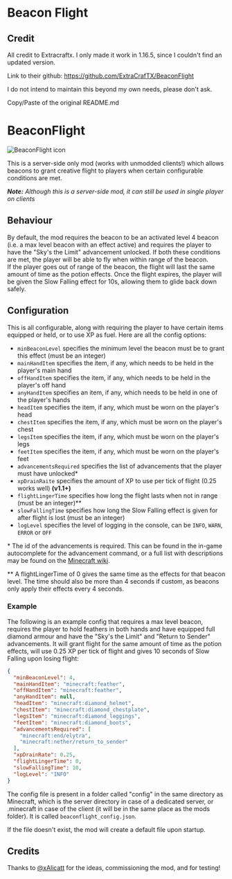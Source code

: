 # Beacon Flight

## Credit

All credit to Extracraftx. I only made it work in 1.16.5, since I couldn't find an updated version.

Link to their github: https://github.com/ExtraCrafTX/BeaconFlight 


I do not intend to maintain this beyond my own needs, please don't ask.


Copy/Paste of the original README.md

# BeaconFlight

![BeaconFlight icon](src/main/resources/assets/beaconflight/icon-medium.png?raw=true)

This is a server-side only mod (works with unmodded clients!) which allows beacons to grant creative flight to players when certain configurable conditions are met. 

***Note:*** *Although this is a server-side mod, it can still be used in single player on clients*

## Behaviour
By default, the mod requires the beacon to be an activated level 4 beacon (i.e. a max level beacon with an effect active) and requires the player to have the "Sky's the Limit" advancement unlocked. If both these conditions are met, the player will be able to fly when within range of the beacon.\
If the player goes out of range of the beacon, the flight will last the same amount of time as the potion effects. Once the flight expires, the player will be given the Slow Falling effect for 10s, allowing them to glide back down safely.

## Configuration
This is all configurable, along with requiring the player to have certain items equipped or held, or to use XP as fuel. Here are all the config options:

* `minBeaconLevel` specifies the minimum level the beacon must be to grant this effect (must be an integer)
* `mainHandItem` specifies the item, if any, which needs to be held in the player's main hand
* `offHandItem` specifies the item, if any, which needs to be held in the player's off hand
* `anyHandItem` specifies an item, if any, which needs to be held in one of the player's hands
* `headItem` specifies the item, if any, which must be worn on the player's head
* `chestItem` specifies the item, if any, which must be worn on the player's chest
* `legsItem` specifies the item, if any, which must be worn on the player's legs
* `feetItem` specifies the item, if any, which must be worn on the player's feet
* `advancementsRequired` specifies the list of advancements that the player must have unlocked*
* `xpDrainRaite` specifies the amount of XP to use per tick of flight (0.25 works well) **(v1.1+)**
* `flightLingerTime` specifies how long the flight lasts when not in range (must be an integer)**
* `slowFallingTime` specifies how long the Slow Falling effect is given for after flight is lost (must be an integer)
* `logLevel` specifies the level of logging in the console, can be `INFO`, `WARN`, `ERROR` or `OFF`

\* The id of the advancements is required. This can be found in the in-game autocomplete for the advancement command, or a full list with descriptions may be found on the [Minecraft wiki](https://minecraft.gamepedia.com/Advancements#List_of_advancements).

** A flightLingerTime of 0 gives the same time as the effects for that beacon level. The time should also be more than 4 seconds if custom, as beacons only apply their effects every 4 seconds.

### Example 
The following is an example config that requires a max level beacon, requires the player to hold feathers in both hands and have equipped full diamond armour and have the "Sky's the Limit" and "Return to Sender" advancements. It will grant flight for the same amount of time as the potion effects, will use 0.25 XP per tick of flight and gives 10 seconds of Slow Falling upon losing flight:
```json
{
  "minBeaconLevel": 4,
  "mainHandItem": "minecraft:feather",
  "offHandItem": "minecraft:feather",
  "anyHandItem": null,
  "headItem": "minecraft:diamond_helmet",
  "chestItem": "minecraft:diamond_chestplate",
  "legsItem": "minecraft:diamond_leggings",
  "feetItem": "minecraft:diamond_boots",
  "advancementsRequired": [
    "minecraft:end/elytra",
    "minecraft:nether/return_to_sender"
  ],
  "xpDrainRate": 0.25,
  "flightLingerTime": 0,
  "slowFallingTime": 10,
  "logLevel": "INFO"
}
```
The config file is present in a folder called "config" in the same directory as Minecraft, which is the server directory in case of a dedicated server, or .minecraft in case of the client (it will be in the same place as the mods folder). It is called `beaconflight_config.json`.

If the file doesn't exist, the mod will create a default file upon startup.

 

## Credits
Thanks to [@xAlicatt](https://minecraft.curseforge.com/members/xalicatt) for the ideas, commissioning the mod, and for testing!